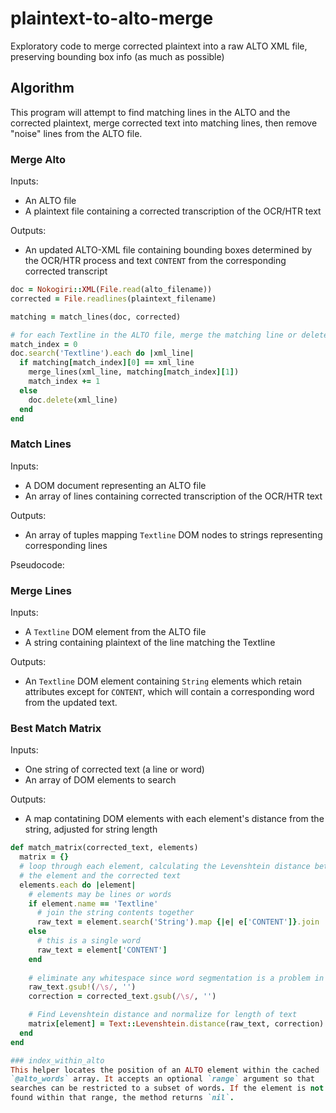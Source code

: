 # plaintext-to-alto-merge
Exploratory code to merge corrected plaintext into a raw ALTO XML file, 
preserving bounding box info (as much as possible)


## Algorithm
This program will attempt to find matching lines in the ALTO and the corrected
plaintext, merge corrected text into matching lines, then remove "noise" lines 
from the ALTO file.

### Merge Alto
Inputs:
* An ALTO file
* A plaintext file containing a corrected transcription of the OCR/HTR text

Outputs:
* An updated ALTO-XML file containing bounding boxes determined by the OCR/HTR 
process and text `CONTENT` from the corresponding corrected transcript

```ruby
doc = Nokogiri::XML(File.read(alto_filename))
corrected = File.readlines(plaintext_filename)

matching = match_lines(doc, corrected)

# for each Textline in the ALTO file, merge the matching line or delete it
match_index = 0
doc.search('Textline').each do |xml_line|
  if matching[match_index][0] == xml_line
    merge_lines(xml_line, matching[match_index][1])
    match_index += 1
  else
    doc.delete(xml_line)
  end
end
```

### Match Lines
Inputs:
* A DOM document representing an ALTO file
* An array of lines containing corrected transcription of the OCR/HTR text

Outputs:
* An array of tuples mapping `Textline` DOM nodes to strings representing 
corresponding lines

Pseudocode:


### Merge Lines
Inputs: 
* A `Textline` DOM element from the ALTO file
* A string containing plaintext of the line matching the Textline

Outputs:
* An `Textline` DOM element containing `String` elements which retain 
attributes except for `CONTENT`, which will contain a corresponding word 
from the updated text.


### Best Match Matrix
Inputs: 
* One string of corrected text (a line or word)
* An array of DOM elements to search

Outputs:
* A map contatining DOM elements with each element's distance from the string,
adjusted for string length

```ruby
def match_matrix(corrected_text, elements)
  matrix = {}
  # loop through each element, calculating the Levenshtein distance between 
  # the element and the corrected text
  elements.each do |element|
    # elements may be lines or words
    if element.name == 'Textline'
      # join the string contents together
      raw_text = element.search('String').map {|e| e['CONTENT']}.join
    else
      # this is a single word
      raw_text = element['CONTENT']
    end
    
    # eliminate any whitespace since word segmentation is a problem in OCR
    raw_text.gsub!(/\s/, '')
    correction = corrected_text.gsub(/\s/, '')

    # Find Levenshtein distance and normalize for length of text
    matrix[element] = Text::Levenshtein.distance(raw_text, correction) / raw_text.length
  end
end

### index_within_alto
This helper locates the position of an ALTO element within the cached
`@alto_words` array. It accepts an optional `range` argument so that
searches can be restricted to a subset of words. If the element is not
found within that range, the method returns `nil`.
